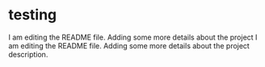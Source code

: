 # testing

I am editing the README file. Adding some more details about the project
I am editing the README file. Adding some more details about the project description.
